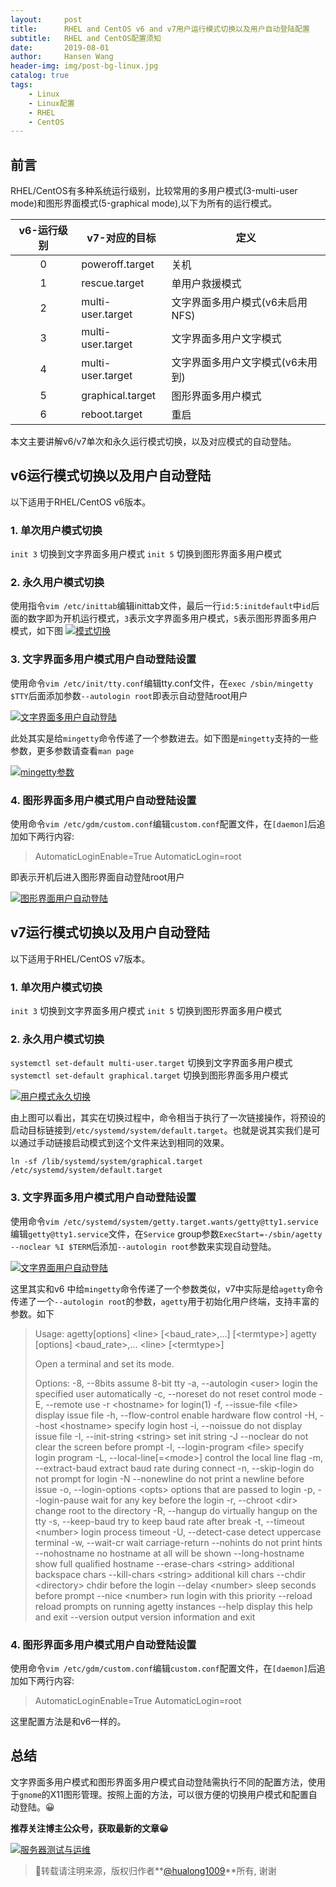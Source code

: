 ```yaml
---
layout:     post
title:      RHEL and CentOS v6 and v7用户运行模式切换以及用户自动登陆配置
subtitle:   RHEL and CentOS配置须知
date:       2019-08-01
author:     Hansen Wang
header-img: img/post-bg-linux.jpg
catalog: true
tags:
    - Linux
    - Linux配置
    - RHEL
    - CentOS
---
```



## 前言

RHEL/CentOS有多种系统运行级别，比较常用的多用户模式(3-multi-user mode)和图形界面模式(5-graphical mode),以下为所有的运行模式。

v6-运行级别|v7-对应的目标|定义
:-:|-|-
0|poweroff.target|关机
1|rescue.target|单用户救援模式
2|multi-user.target|文字界面多用户模式(v6未启用NFS)
3|multi-user.target|文字界面多用户文字模式
4|multi-user.target|文字界面多用户文字模式(v6未用到)
5|graphical.target|图形界面多用户模式
6|reboot.target|重启

本文主要讲解v6/v7单次和永久运行模式切换，以及对应模式的自动登陆。

## v6运行模式切换以及用户自动登陆

以下适用于RHEL/CentOS v6版本。

### 1. 单次用户模式切换

`init 3`  切换到文字界面多用户模式
`init 5`  切换到图形界面多用户模式

### 2. 永久用户模式切换

使用指令`vim /etc/inittab`编辑inittab文件，最后一行`id:5:initdefault`中`id`后面的数字即为开机运行模式，`3`表示文字界面多用户模式，`5`表示图形界面多用户模式，如下图
[![模式切换](https://imgconvert.csdnimg.cn/aHR0cHM6Ly91cGxvYWQtaW1hZ2VzLmppYW5zaHUuaW8vdXBsb2FkX2ltYWdlcy8xMjg1NTc3OC0zZjJhNTgwMmEyMGU5ODRmLnBuZw)](https://imgconvert.csdnimg.cn/aHR0cHM6Ly91cGxvYWQtaW1hZ2VzLmppYW5zaHUuaW8vdXBsb2FkX2ltYWdlcy8xMjg1NTc3OC0zZjJhNTgwMmEyMGU5ODRmLnBuZw)

### 3. 文字界面多用户模式用户自动登陆设置

使用命令`vim /etc/init/tty.conf`编辑tty.conf文件，在`exec /sbin/mingetty $TTY`后面添加参数`--autologin root`即表示自动登陆root用户

[![文字界面多用户自动登陆](https://imgconvert.csdnimg.cn/aHR0cHM6Ly91cGxvYWQtaW1hZ2VzLmppYW5zaHUuaW8vdXBsb2FkX2ltYWdlcy8xMjg1NTc3OC0yMTgzODZmZjcyOWNlM2Y3LnBuZw)](https://imgconvert.csdnimg.cn/aHR0cHM6Ly91cGxvYWQtaW1hZ2VzLmppYW5zaHUuaW8vdXBsb2FkX2ltYWdlcy8xMjg1NTc3OC0yMTgzODZmZjcyOWNlM2Y3LnBuZw)

此处其实是给`mingetty`命令传递了一个参数进去。如下图是`mingetty`支持的一些参数，更多参数请查看`man page`

[![mingetty参数](https://imgconvert.csdnimg.cn/aHR0cHM6Ly91cGxvYWQtaW1hZ2VzLmppYW5zaHUuaW8vdXBsb2FkX2ltYWdlcy8xMjg1NTc3OC0yZmVkMmUzMmRiZjAyYzNjLnBuZw)](https://imgconvert.csdnimg.cn/aHR0cHM6Ly91cGxvYWQtaW1hZ2VzLmppYW5zaHUuaW8vdXBsb2FkX2ltYWdlcy8xMjg1NTc3OC0yZmVkMmUzMmRiZjAyYzNjLnBuZw)


### 4. 图形界面多用户模式用户自动登陆设置

使用命令`vim /etc/gdm/custom.conf`编辑`custom.conf`配置文件，在`[daemon]`后追加如下两行内容:

> AutomaticLoginEnable=True
> AutomaticLogin=root

即表示开机后进入图形界面自动登陆root用户

[![图形界面用户自动登陆](https://imgconvert.csdnimg.cn/aHR0cHM6Ly91cGxvYWQtaW1hZ2VzLmppYW5zaHUuaW8vdXBsb2FkX2ltYWdlcy8xMjg1NTc3OC1jOTVmN2JlMjA2MmU4ZDc3LnBuZw)](https://imgconvert.csdnimg.cn/aHR0cHM6Ly91cGxvYWQtaW1hZ2VzLmppYW5zaHUuaW8vdXBsb2FkX2ltYWdlcy8xMjg1NTc3OC1jOTVmN2JlMjA2MmU4ZDc3LnBuZw)

## v7运行模式切换以及用户自动登陆

以下适用于RHEL/CentOS v7版本。

### 1. 单次用户模式切换

`init 3`  切换到文字界面多用户模式
`init 5`  切换到图形界面多用户模式

### 2. 永久用户模式切换

`systemctl set-default multi-user.target` 切换到文字界面多用户模式
`systemctl set-default graphical.target` 切换到图形界面多用户模式

[![用户模式永久切换](https://imgconvert.csdnimg.cn/aHR0cHM6Ly91cGxvYWQtaW1hZ2VzLmppYW5zaHUuaW8vdXBsb2FkX2ltYWdlcy8xMjg1NTc3OC1lODlkZjY1ODkwOWViYmMxLnBuZw)](https://imgconvert.csdnimg.cn/aHR0cHM6Ly91cGxvYWQtaW1hZ2VzLmppYW5zaHUuaW8vdXBsb2FkX2ltYWdlcy8xMjg1NTc3OC1lODlkZjY1ODkwOWViYmMxLnBuZw)

由上图可以看出，其实在切换过程中，命令相当于执行了一次链接操作，将预设的启动目标链接到`/etc/systemd/system/default.target`。也就是说其实我们是可以通过手动链接启动模式到这个文件来达到相同的效果。

```shell
ln -sf /lib/systemd/system/graphical.target /etc/systemd/system/default.target
```

### 3. 文字界面多用户模式用户自动登陆设置

使用命令`vim /etc/systemd/system/getty.target.wants/getty@tty1.service`编辑`getty@tty1.service`文件，在`Service` group参数`ExecStart=-/sbin/agetty --noclear %I $TERM`后添加`--autologin root`参数来实现自动登陆。

[![文字界面用户自动登陆](https://imgconvert.csdnimg.cn/aHR0cHM6Ly91cGxvYWQtaW1hZ2VzLmppYW5zaHUuaW8vdXBsb2FkX2ltYWdlcy8xMjg1NTc3OC02NjIyODE2Y2E4ZGFlMzkyLnBuZw)](https://imgconvert.csdnimg.cn/aHR0cHM6Ly91cGxvYWQtaW1hZ2VzLmppYW5zaHUuaW8vdXBsb2FkX2ltYWdlcy8xMjg1NTc3OC02NjIyODE2Y2E4ZGFlMzkyLnBuZw)

这里其实和v6 中给`mingetty`命令传递了一个参数类似，v7中实际是给`agetty`命令传递了一个`--autologin root`的参数，`agetty`用于初始化用户终端，支持丰富的参数。如下

> Usage:
> agetty[options] \<line\> [\<baud_rate\>,...] [\<termtype\>]
>  agetty [options] \<baud_rate\>,... \<line\> [\<termtype\>]
>
>Open a terminal and set its mode.
>
>Options:
>-8, --8bits                assume 8-bit tty
> -a, --autologin \<user\>     login the specified user automatically
> -c, --noreset              do not reset control mode
> -E, --remote               use -r \<hostname\> for login(1)
> -f, --issue-file \<file\>    display issue file
> -h, --flow-control         enable hardware flow control
> -H, --host \<hostname\>      specify login host
> -i, --noissue              do not display issue file
> -I, --init-string \<string\> set init string
> -J  --noclear              do not clear the screen before prompt
> -l, --login-program \<file\> specify login program
> -L, --local-line[=\<mode\>]  control the local line flag
> -m, --extract-baud         extract baud rate during connect
> -n, --skip-login           do not prompt for login
> -N  --nonewline            do not print a newline before issue
> -o, --login-options \<opts\> options that are passed to login
> -p, --login-pause          wait for any key before the login
> -r, --chroot \<dir\>         change root to the directory
> -R, --hangup               do virtually hangup on the tty
> -s, --keep-baud            try to keep baud rate after break
> -t, --timeout \<number\>     login process timeout
> -U, --detect-case          detect uppercase terminal
> -w, --wait-cr              wait carriage-return
>     --nohints              do not print hints
>     --nohostname           no hostname at all will be shown
>     --long-hostname        show full qualified hostname
>     --erase-chars \<string\> additional backspace chars
>     --kill-chars \<string\>  additional kill chars
>     --chdir \<directory\>    chdir before the login
>     --delay \<number\>       sleep seconds before prompt
>     --nice \<number\>        run login with this priority
>     --reload               reload prompts on running agetty instances
>     --help                 display this help and exit
>     --version              output version information and exit

### 4. 图形界面多用户模式用户自动登陆设置

使用命令`vim /etc/gdm/custom.conf`编辑`custom.conf`配置文件，在`[daemon]`后追加如下两行内容:

> AutomaticLoginEnable=True
> AutomaticLogin=root

这里配置方法是和v6一样的。

## 总结

文字界面多用户模式和图形界面多用户模式自动登陆需执行不同的配置方法，使用于`gnome`的X11图形管理。按照上面的方法，可以很方便的切换用户模式和配置自动登陆。😀

**推荐关注博主公众号，获取最新的文章😀**

[![服务器测试与运维](https://i.loli.net/2019/08/01/5d42e3a801fb564745.jpg)](https://i.loli.net/2019/08/01/5d42e3a801fb564745.jpg)



> 📌转载请注明来源，版权归作者**[@hualong1009](https://hualong1009.github.io)**所有, 谢谢



